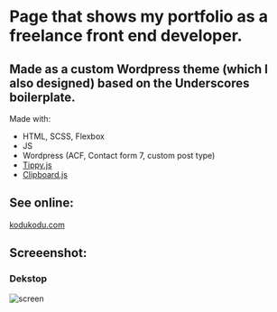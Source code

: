 # Page that shows my portfolio as a freelance front end developer. 

## Made as a custom Wordpress theme (which I also designed) based on the Underscores boilerplate.

 Made with:
 - HTML, SCSS, Flexbox
 - JS
 - Wordpress (ACF, Contact form 7, custom post type)
 - [Tippy.js](https://tippyjs.bootcss.com/)
 - [Clipboard.js](https://clipboardjs.com/)

## See online:
[kodukodu.com](https://kodukodu.com)

## Screeenshot:
### Dekstop
![screen](https://kodukodu.com/dev/kodukodu_com_desktop.jpg)

